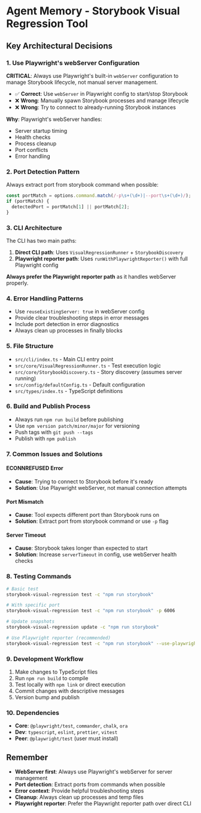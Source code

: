 # Agent Memory - Storybook Visual Regression Tool

## Key Architectural Decisions

### 1. Use Playwright's webServer Configuration
**CRITICAL**: Always use Playwright's built-in `webServer` configuration to manage Storybook lifecycle, not manual server management.

- ✅ **Correct**: Use `webServer` in Playwright config to start/stop Storybook
- ❌ **Wrong**: Manually spawn Storybook processes and manage lifecycle
- ❌ **Wrong**: Try to connect to already-running Storybook instances

**Why**: Playwright's webServer handles:
- Server startup timing
- Health checks
- Process cleanup
- Port conflicts
- Error handling

### 2. Port Detection Pattern
Always extract port from storybook command when possible:
```typescript
const portMatch = options.command.match(/-p\s+(\d+)|--port\s+(\d+)/);
if (portMatch) {
  detectedPort = portMatch[1] || portMatch[2];
}
```

### 3. CLI Architecture
The CLI has two main paths:
1. **Direct CLI path**: Uses `VisualRegressionRunner` + `StorybookDiscovery`
2. **Playwright reporter path**: Uses `runWithPlaywrightReporter()` with full Playwright config

**Always prefer the Playwright reporter path** as it handles webServer properly.

### 4. Error Handling Patterns
- Use `reuseExistingServer: true` in webServer config
- Provide clear troubleshooting steps in error messages
- Include port detection in error diagnostics
- Always clean up processes in finally blocks

### 5. File Structure
- `src/cli/index.ts` - Main CLI entry point
- `src/core/VisualRegressionRunner.ts` - Test execution logic
- `src/core/StorybookDiscovery.ts` - Story discovery (assumes server running)
- `src/config/defaultConfig.ts` - Default configuration
- `src/types/index.ts` - TypeScript definitions

### 6. Build and Publish Process
- Always run `npm run build` before publishing
- Use `npm version patch/minor/major` for versioning
- Push tags with `git push --tags`
- Publish with `npm publish`

### 7. Common Issues and Solutions

#### ECONNREFUSED Error
- **Cause**: Trying to connect to Storybook before it's ready
- **Solution**: Use Playwright webServer, not manual connection attempts

#### Port Mismatch
- **Cause**: Tool expects different port than Storybook runs on
- **Solution**: Extract port from storybook command or use `-p` flag

#### Server Timeout
- **Cause**: Storybook takes longer than expected to start
- **Solution**: Increase `serverTimeout` in config, use webServer health checks

### 8. Testing Commands
```bash
# Basic test
storybook-visual-regression test -c "npm run storybook"

# With specific port
storybook-visual-regression test -c "npm run storybook" -p 6006

# Update snapshots
storybook-visual-regression update -c "npm run storybook"

# Use Playwright reporter (recommended)
storybook-visual-regression test -c "npm run storybook" --use-playwright-reporter
```

### 9. Development Workflow
1. Make changes to TypeScript files
2. Run `npm run build` to compile
3. Test locally with `npm link` or direct execution
4. Commit changes with descriptive messages
5. Version bump and publish

### 10. Dependencies
- **Core**: `@playwright/test`, `commander`, `chalk`, `ora`
- **Dev**: `typescript`, `eslint`, `prettier`, `vitest`
- **Peer**: `@playwright/test` (user must install)

## Remember
- **WebServer first**: Always use Playwright's webServer for server management
- **Port detection**: Extract ports from commands when possible
- **Error context**: Provide helpful troubleshooting steps
- **Cleanup**: Always clean up processes and temp files
- **Playwright reporter**: Prefer the Playwright reporter path over direct CLI
